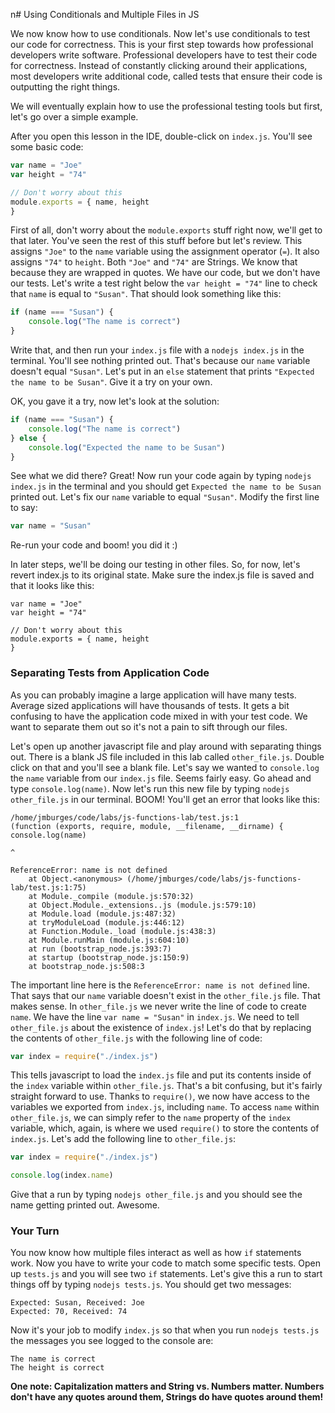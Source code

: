 n# Using Conditionals and Multiple Files in JS

We now know how to use conditionals. Now let's use conditionals to test our code for correctness. This is your first step towards how professional developers write software. Professional developers have to test their code for correctness. Instead of constantly clicking around their applications, most developers write additional code, called tests that ensure their code is outputting the right things. 

We will eventually explain how to use the professional testing tools but first, let's go over a simple example.

After you open this lesson in the IDE, double-click on `index.js`. You'll see some basic code:

```javascript
var name = "Joe"
var height = "74"

// Don't worry about this
module.exports = { name, height
}
```

First of all, don't worry about the `module.exports` stuff right now, we'll get to that later. You've seen the rest of this stuff before but let's review. This assigns `"Joe"` to the `name` variable using the assignment operator (`=`). It also assigns `"74"` to `height`. Both `"Joe"` and `"74"` are Strings. We know that because they are wrapped in quotes. We have our code, but we don't have our tests. Let's write a test right below the `var height = "74"` line to check that `name` is equal to `"Susan"`. That should look something like this:

```javascript
if (name === "Susan") {
    console.log("The name is correct")
}
```

Write that, and then run your `index.js` file with a `nodejs index.js` in the terminal. You'll see nothing printed out. That's because our `name` variable doesn't equal `"Susan"`. Let's put in an `else` statement that prints `"Expected the name to be Susan"`. Give it a try on your own.

OK, you gave it a try, now let's look at the solution:

```javascript
if (name === "Susan") {
    console.log("The name is correct")
} else {
    console.log("Expected the name to be Susan")
}
```

See what we did there? Great! Now run your code again by typing `nodejs index.js` in the terminal and you should get `Expected the name to be Susan` printed out. Let's fix our `name` variable to equal `"Susan"`. Modify the first line to say:

```javascript
var name = "Susan"
```

Re-run your code and boom! you did it :) 

In later steps, we'll be doing our testing in other files. So, for now, let's revert index.js to its original state. Make sure the index.js file is saved and that it looks like this:

```
var name = "Joe"
var height = "74"

// Don't worry about this
module.exports = { name, height
}
```

### Separating Tests from Application Code

As you can probably imagine a large application will have many tests. Average sized applications will have thousands of tests. It gets a bit confusing to have the application code mixed in with your test code. We want to separate them out so it's not a pain to sift through our files.

Let's open up another javascript file and play around with separating things out. There is a blank JS file included in this lab called `other_file.js`. Double click on that and you'll see a blank file. Let's say we wanted to `console.log` the `name` variable from our `index.js` file. Seems fairly easy. Go ahead and type `console.log(name)`. Now let's run this new file by typing `nodejs other_file.js` in our terminal. BOOM! You'll get an error that looks like this:

```
/home/jmburges/code/labs/js-functions-lab/test.js:1                                     
(function (exports, require, module, __filename, __dirname) { console.log(name)         
                                                                          ^             
                                                                                        
ReferenceError: name is not defined                                                     
    at Object.<anonymous> (/home/jmburges/code/labs/js-functions-lab/test.js:1:75)      
    at Module._compile (module.js:570:32)                                               
    at Object.Module._extensions..js (module.js:579:10)                                 
    at Module.load (module.js:487:32)                                                   
    at tryModuleLoad (module.js:446:12)                                                 
    at Function.Module._load (module.js:438:3)                                          
    at Module.runMain (module.js:604:10)                                                
    at run (bootstrap_node.js:393:7)                                                    
    at startup (bootstrap_node.js:150:9)                                                
    at bootstrap_node.js:508:3       
```

The important line here is the `ReferenceError: name is not defined` line. That says that our `name` variable doesn't exist in the `other_file.js` file. That makes sense. In `other_file.js` we never write the line of code to create `name`. We have the line `var name = "Susan"` in `index.js`. We need to tell `other_file.js` about the existence of `index.js`! Let's do that by replacing the contents of `other_file.js` with the following line of code:

```javascript
var index = require("./index.js")
```

This tells javascript to load the `index.js` file and put its contents inside of the `index` variable within `other_file.js`. That's a bit confusing, but it's fairly straight forward to use. Thanks to `require()`, we now have access to the variables we exported from `index.js`, including `name`. To access `name` within `other_file.js`, we can simply refer to the `name` property of the `index` variable, which, again, is where we used `require()` to store the contents of `index.js`. Let's add the following line to `other_file.js`:

```javascript
var index = require("./index.js")

console.log(index.name)
```

Give that a run by typing `nodejs other_file.js` and you should see the name getting printed out. Awesome.


### Your Turn

You now know how multiple files interact as well as how `if` statements work. Now you have to write your code to match some specific tests. Open up `tests.js` and you will see two `if` statements. Let's give this a run to start things off by typing `nodejs tests.js`. You should get two messages:

```
Expected: Susan, Received: Joe
Expected: 70, Received: 74
```

Now it's your job to modify `index.js` so that when you run `nodejs tests.js` the messages you see logged to the console are:
```
The name is correct 
The height is correct
```
**One note: Capitalization matters and String vs. Numbers matter. Numbers don't have any quotes around them, Strings do have quotes around them!** 
